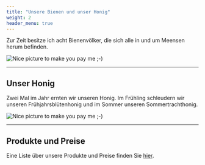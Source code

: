 ```yaml
---
title: "Unsere Bienen und unser Honig"
weight: 2
header_menu: true
---
```



Zur Zeit besitze ich acht Bienenvölker, die sich alle in und um Meensen herum befinden.

![Nice picture to make you pay me ;-)](images/bee_hive1.png)


---

## Unser Honig

Zwei Mal im Jahr ernten wir unseren Honig. Im Frühling schleudern wir unseren Frühjahrsblütenhonig und im Sommer unseren Sommertrachthonig.

![Nice picture to make you pay me ;-)](images/summer_honey.png)




---

## Produkte und Preise

Eine Liste über unsere Produkte und Preise finden Sie [hier](services).
